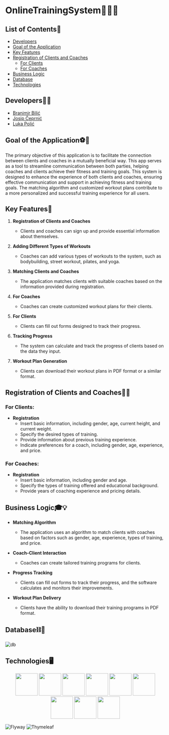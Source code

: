 # OnlineTrainingSystem💪🏋️‍♀️

## List of Contents📜
* [Developers](#developers)
* [Goal of the Application](#goal-of-the-application)
* [Key Features](#key-features)
* [Registration of Clients and Coaches](#registration-of-clients-and-coaches)
  * [For Clients](#for-clients)
  * [For Coaches](#for-coaches)  
* [Business Logic](#business-logic)
* [Database](#database)
* [Technologies](#technologies)

## Developers👨‍💻
* [Branimir Bilić](https://github.com/nebra00)
* [Josip Čeprnić](https://github.com/Cepa95)
* [Luka Polić](https://github.com/PolicLL)


## Goal of the Application⚽🥅
The primary objective of this application is to facilitate the connection between clients and coaches in a mutually beneficial way. This app serves as a tool to streamline communication between both parties, helping coaches and clients achieve their fitness and training goals. This system is designed to enhance the experience of both clients and coaches, ensuring effective communication and support in achieving fitness and training goals. The matching algorithm and customized workout plans contribute to a more personalized and successful training experience for all users.

## Key Features🔑

1. **Registration of Clients and Coaches**
   - Clients and coaches can sign up and provide essential information about themselves.

2. **Adding Different Types of Workouts**
   - Coaches can add various types of workouts to the system, such as bodybuilding, street workout, pilates, and yoga.

3. **Matching Clients and Coaches**
   - The application matches clients with suitable coaches based on the information provided during registration.

4. **For Coaches**
   - Coaches can create customized workout plans for their clients.

5. **For Clients**
   - Clients can fill out forms designed to track their progress.

6. **Tracking Progress**
   - The system can calculate and track the progress of clients based on the data they input.

7. **Workout Plan Generation**
   - Clients can download their workout plans in PDF format or a similar format.

## Registration of Clients and Coaches📲📝

### For Clients:

- **Registration**
  - Insert basic information, including gender, age, current height, and current weight.
  - Specify the desired types of training.
  - Provide information about previous training experience.
  - Indicate preferences for a coach, including gender, age, experience, and price.

### For Coaches:

- **Registration**
  - Insert basic information, including gender and age.
  - Specify the types of training offered and educational background.
  - Provide years of coaching experience and pricing details.

## Business Logic🎓💡

- **Matching Algorithm**
  - The application uses an algorithm to match clients with coaches based on factors such as gender, age, experience, types of training, and price.

- **Coach-Client Interaction**
  - Coaches can create tailored training programs for clients.

- **Progress Tracking**
  - Clients can fill out forms to track their progress, and the software calculates and monitors their improvements.

- **Workout Plan Delivery**
  - Clients have the ability to download their training programs in PDF format.

## Database⛓🔑
![db](https://github.com/OSS-Java-Seminar-2023/OnlineTrainingSystem/assets/124800316/4a86771d-94e0-44e9-b18a-b663963f064e)




## Technologies🖥
  <p align="center">
  <img src="https://cdn.jsdelivr.net/gh/devicons/devicon/icons/java/java-original-wordmark.svg" height="70"/>
  <img src="https://cdn.jsdelivr.net/gh/devicons/devicon/icons/spring/spring-original-wordmark.svg" height="70"/>  
  <img src="https://cdn.jsdelivr.net/gh/devicons/devicon/icons/intellij/intellij-original-wordmark.svg" height="70"/> 
  <img src="https://cdn.jsdelivr.net/gh/devicons/devicon/icons/html5/html5-original-wordmark.svg" height="70"/>
  <img src="https://cdn.jsdelivr.net/gh/devicons/devicon/icons/css3/css3-original-wordmark.svg" height="70"/>
  <img src="https://cdn.jsdelivr.net/gh/devicons/devicon/icons/bootstrap/bootstrap-original-wordmark.svg" height="70" />
  <img src="https://cdn.jsdelivr.net/gh/devicons/devicon/icons/javascript/javascript-original.svg" height="70" />
  <img src="https://cdn.jsdelivr.net/gh/devicons/devicon/icons/mysql/mysql-original-wordmark.svg" height="70"/>
  <img src="https://cdn.jsdelivr.net/gh/devicons/devicon/icons/docker/docker-original-wordmark.svg" height="70"/>

    
  ![Flyway](https://img.shields.io/badge/flyway-flyway?color=red)
  ![Thymeleaf](https://img.shields.io/badge/Thymeleaf-Thymeleaf?color=greem)
  </p>






  


  
